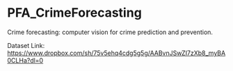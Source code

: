 # PFA_CrimeForecasting
Crime forecasting: computer vision for crime prediction and prevention.

Dataset Link: https://www.dropbox.com/sh/75v5ehq4cdg5g5g/AABvnJSwZI7zXb8_myBA0CLHa?dl=0
